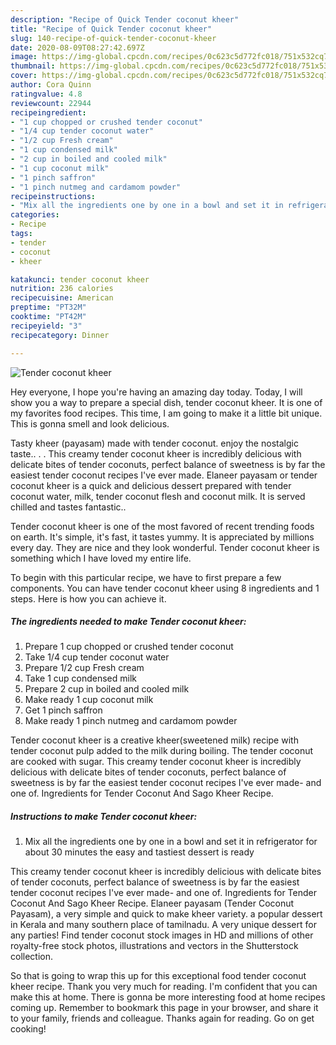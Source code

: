 ```yaml
---
description: "Recipe of Quick Tender coconut kheer"
title: "Recipe of Quick Tender coconut kheer"
slug: 140-recipe-of-quick-tender-coconut-kheer
date: 2020-08-09T08:27:42.697Z
image: https://img-global.cpcdn.com/recipes/0c623c5d772fc018/751x532cq70/tender-coconut-kheer-recipe-main-photo.jpg
thumbnail: https://img-global.cpcdn.com/recipes/0c623c5d772fc018/751x532cq70/tender-coconut-kheer-recipe-main-photo.jpg
cover: https://img-global.cpcdn.com/recipes/0c623c5d772fc018/751x532cq70/tender-coconut-kheer-recipe-main-photo.jpg
author: Cora Quinn
ratingvalue: 4.8
reviewcount: 22944
recipeingredient:
- "1 cup chopped or crushed tender coconut"
- "1/4 cup tender coconut water"
- "1/2 cup Fresh cream"
- "1 cup condensed milk"
- "2 cup in boiled and cooled milk"
- "1 cup coconut milk"
- "1 pinch saffron"
- "1 pinch nutmeg and cardamom powder"
recipeinstructions:
- "Mix all the ingredients one by one in a bowl and set it in refrigerator for about 30 minutes the easy and tastiest dessert is ready"
categories:
- Recipe
tags:
- tender
- coconut
- kheer

katakunci: tender coconut kheer 
nutrition: 236 calories
recipecuisine: American
preptime: "PT32M"
cooktime: "PT42M"
recipeyield: "3"
recipecategory: Dinner

---
```



![Tender coconut kheer](https://img-global.cpcdn.com/recipes/0c623c5d772fc018/751x532cq70/tender-coconut-kheer-recipe-main-photo.jpg)

Hey everyone, I hope you're having an amazing day today. Today, I will show you a way to prepare a special dish, tender coconut kheer. It is one of my favorites food recipes. This time, I am going to make it a little bit unique. This is gonna smell and look delicious.

Tasty kheer (payasam) made with tender coconut. enjoy the nostalgic taste.. . . This creamy tender coconut kheer is incredibly delicious with delicate bites of tender coconuts, perfect balance of sweetness is by far the easiest tender coconut recipes I&#39;ve ever made. Elaneer payasam or tender coconut kheer is a quick and delicious dessert prepared with tender coconut water, milk, tender coconut flesh and coconut milk. It is served chilled and tastes fantastic..

Tender coconut kheer is one of the most favored of recent trending foods on earth. It's simple, it's fast, it tastes yummy. It is appreciated by millions every day. They are nice and they look wonderful. Tender coconut kheer is something which I have loved my entire life.


To begin with this particular recipe, we have to first prepare a few components. You can have tender coconut kheer using 8 ingredients and 1 steps. Here is how you can achieve it.

<!--inarticleads1-->

##### The ingredients needed to make Tender coconut kheer:

1. Prepare 1 cup chopped or crushed tender coconut
1. Take 1/4 cup tender coconut water
1. Prepare 1/2 cup Fresh cream
1. Take 1 cup condensed milk
1. Prepare 2 cup in boiled and cooled milk
1. Make ready 1 cup coconut milk
1. Get 1 pinch saffron
1. Make ready 1 pinch nutmeg and cardamom powder


Tender coconut kheer is a creative kheer(sweetened milk) recipe with tender coconut pulp added to the milk during boiling. The tender coconut are cooked with sugar. This creamy tender coconut kheer is incredibly delicious with delicate bites of tender coconuts, perfect balance of sweetness is by far the easiest tender coconut recipes I&#39;ve ever made- and one of. Ingredients for Tender Coconut And Sago Kheer Recipe. 

<!--inarticleads2-->

##### Instructions to make Tender coconut kheer:

1. Mix all the ingredients one by one in a bowl and set it in refrigerator for about 30 minutes the easy and tastiest dessert is ready


This creamy tender coconut kheer is incredibly delicious with delicate bites of tender coconuts, perfect balance of sweetness is by far the easiest tender coconut recipes I&#39;ve ever made- and one of. Ingredients for Tender Coconut And Sago Kheer Recipe. Elaneer payasam (Tender Coconut Payasam), a very simple and quick to make kheer variety. a popular dessert in Kerala and many southern place of tamilnadu. A very unique dessert for any parties! Find tender coconut stock images in HD and millions of other royalty-free stock photos, illustrations and vectors in the Shutterstock collection. 

So that is going to wrap this up for this exceptional food tender coconut kheer recipe. Thank you very much for reading. I'm confident that you can make this at home. There is gonna be more interesting food at home recipes coming up. Remember to bookmark this page in your browser, and share it to your family, friends and colleague. Thanks again for reading. Go on get cooking!

